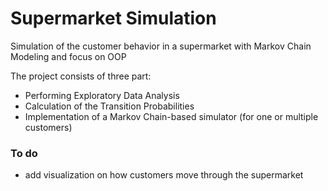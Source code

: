 # Supermarket Simulation
Simulation of the customer behavior in a supermarket with Markov Chain Modeling and focus on OOP

The project consists of three part:
- Performing Exploratory Data Analysis
- Calculation of the Transition Probabilities
- Implementation of a Markov Chain-based simulator (for one or multiple customers)

### To do
- add visualization on how customers move through the supermarket
